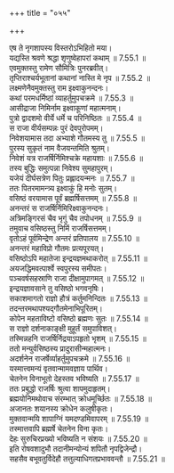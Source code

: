 +++
title = "०५५"

+++


  
एष ते नृगशापस्य विस्तरोऽभिहितो मया।  
यद्यस्ति श्रवणे श्रद्धा शृणुष्वेहापरां कथाम् ॥ 7.55.1 ॥   
एवमुक्तस्तु रामेण सौमित्रिः पुनरब्रवीत्।  
तृप्तिराश्चर्यभूतानां कथानां नास्ति मे नृप ॥ 7.55.2 ॥   
लक्ष्मणेनैवमुक्तस्तु राम इक्ष्वाकुनन्दनः।  
कथां परमधर्मिष्ठां व्याहर्तुमुपचक्रमे ॥ 7.55.3 ॥   
आसीद्राजा निमिर्नाम इक्ष्वाकूणां महात्मनाम्।  
पुत्रो द्वादशमो वीर्ये धर्मे च परिनिष्ठितः ॥ 7.55.4 ॥   
स राजा वीर्यसम्पन्नः पुरं देवपुरोपमम्।  
निवेशयामास तदा अभ्याशे गौतमस्य तु ॥ 7.55.5 ॥   
पुरस्य सुकृतं नाम वैजयन्तमिति श्रुतम्।  
निवेशं यत्र राजर्षिर्निमिश्चक्रे महायशाः ॥ 7.55.6 ॥   
तस्य बुद्धिः समुत्पन्ना निवेश्य सुमहापुरम्।  
यजेयं दीर्घसत्रेण पितुः प्रह्लादयन्मनः ॥ 7.55.7 ॥   
ततः पितरमामन्त्र्य इक्ष्वाकुं हि मनोः सुतम्।  
वसिष्ठं वरयामास पूर्वं ब्रह्मर्षिसत्तमम् ॥ 7.55.8 ॥   
अनन्तरं स राजर्षिर्निमिरिक्ष्वाकुनन्दनः।  
अत्रिमङ्गिरसं चैव भृगुं चैव तपोधनम् ॥ 7.55.9 ॥   
तमुवाच वसिष्ठस्तु निमिं राजर्षिसत्तमम्।  
वृतोऽहं पूर्वमिन्द्रेण अन्तरं प्रतिपालय ॥ 7.55.10 ॥   
अनन्तरं महाविप्रो गौतमः प्रत्यपूरयत्।  
वसिष्ठोऽपि महातेजा इन्द्रयज्ञमथाकरोत् ॥ 7.55.11 ॥   
अयजद्धिमवत्पार्श्वे स्वपुरस्य समीपतः।  
पञ्चवर्षसहस्राणि राजा दीक्षामुपागमत् ॥ 7.55.12 ॥   
इन्द्रयज्ञावसाने तु वसिष्ठो भगवनृषिः।  
सकाशमागतो राज्ञो हौत्रं कर्तुमनिन्दितः ॥ 7.55.13 ॥   
तदन्तरमथापश्यद्गौतमेनाभिपूरितम्।  
कोपेन महताविष्टो वसिष्ठो ब्रह्मणः सुतः ॥ 7.55.14 ॥   
स राज्ञो दर्शनाकाङ्क्षी मुहूर्तं समुपाविशत्।  
तस्मिन्नहनि राजर्षिर्निद्रयाऽपहृतो भृशम् ॥ 7.55.15 ॥   
ततो मन्युर्वसिष्ठस्य प्रादुरासीन्महात्मनः।  
अदर्शनेन राजर्षेर्व्याहर्तुमुपचक्रमे ॥ 7.55.16 ॥   
यस्मात्त्वमन्यं वृतवान्मामवज्ञाय पार्थिव।  
चेतनेन विनाभूतो देहस्तव भविष्यति ॥ 7.55.17 ॥   
ततः प्रबुद्धो राजर्षिः श्रुत्वा शापमुदाहृतम्।  
ब्रह्मयोनिमथोवाच संरम्भात् क्रोधमूर्च्छितः ॥ 7.55.18 ॥   
अजानतः शयानस्य क्रोधेन कलुषीकृतः।  
मुक्तवान्मयि शापाग्निं यमदण्डमिवापरम् ॥ 7.55.19 ॥   
तस्मात्तवापि ब्रह्मर्षे चेतनेन विना कृतः।  
देहः सुरुचिरप्रख्यो भविष्यति न संशयः ॥ 7.55.20 ॥   
इति रोषवशादुभौ तदानीमन्योन्यं शपितौ नृपद्विजेन्द्रौ।  
सहसैव बभूवतुर्विदेहौ तत्तुल्याधिगतप्रभाववन्तौ ॥ 7.55.21 ॥   
